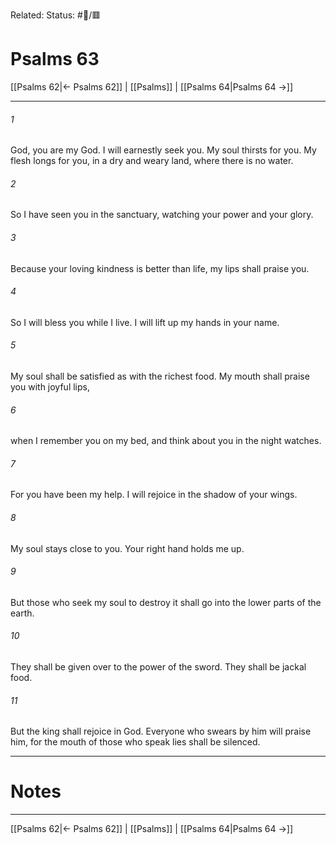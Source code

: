 Related:
Status: #📖/🟥
# Psalms 63

[[Psalms 62|← Psalms 62]] | [[Psalms]] | [[Psalms 64|Psalms 64 →]]
***



###### 1 
God, you are my God. I will earnestly seek you. My soul thirsts for you. My flesh longs for you, in a dry and weary land, where there is no water. 

###### 2 
So I have seen you in the sanctuary, watching your power and your glory. 

###### 3 
Because your loving kindness is better than life, my lips shall praise you. 

###### 4 
So I will bless you while I live. I will lift up my hands in your name. 

###### 5 
My soul shall be satisfied as with the richest food. My mouth shall praise you with joyful lips, 

###### 6 
when I remember you on my bed, and think about you in the night watches. 

###### 7 
For you have been my help. I will rejoice in the shadow of your wings. 

###### 8 
My soul stays close to you. Your right hand holds me up. 

###### 9 
But those who seek my soul to destroy it shall go into the lower parts of the earth. 

###### 10 
They shall be given over to the power of the sword. They shall be jackal food. 

###### 11 
But the king shall rejoice in God. Everyone who swears by him will praise him, for the mouth of those who speak lies shall be silenced.

---
# Notes


***
[[Psalms 62|← Psalms 62]] | [[Psalms]] | [[Psalms 64|Psalms 64 →]]
